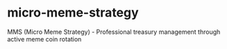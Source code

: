 # micro-meme-strategy
MMS (Micro Meme Strategy) - Professional treasury management through active meme coin rotation
